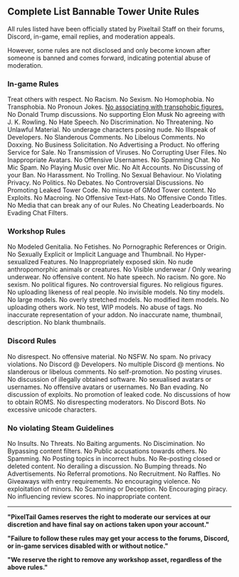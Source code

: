 ## Complete List Bannable Tower Unite Rules

All rules listed have been officially stated by Pixeltail Staff on their forums, Discord, in-game, email replies, and moderation appeals.

However, some rules are not disclosed and only become known after someone is banned and comes forward, indicating potential abuse of moderation.

### In-game Rules
Treat others with respect.
No Racism.
No Sexism.
No Homophobia.
No Transphobia.
No Pronoun Jokes.
[No associating with transphobic figures.](https://i.imgur.com/fBf7xHt.png)
No Donald Trump discussions.
No supporting Elon Musk
No agreeing with J. K. Rowling.
No Hate Speech.
No Discrimination.
No Threatening.
No Unlawful Material.
No underage characters posing nude.
No Illspeak of Developers.
No Slanderous Comments.
No Libelous Comments.
No Doxxing.
No Business Solicitation.
No Advertising a Product.
No offering Service for Sale.
No Transmission of Viruses.
No Corrupting User Files.
No Inappropriate Avatars.
No Offensive Usernames.
No Spamming Chat.
No Mic Spam.
No Playing Music over Mic.
No Alt Accounts.
No Discussing of your Ban.
No Harassment.
No Trolling.
No Sexual Behaviour.
No Violating Privacy.
No Politics.
No Debates.
No Controversial Discussions.
No Promoting Leaked Tower Code.
No misuse of GMod Tower content.
No Exploits.
No Macroing.
No Offensive Text-Hats.
No Offensive Condo Titles.
No Media that can break any of our Rules.
No Cheating Leaderboards.
No Evading Chat Filters.

### Workshop Rules
No Modeled Genitalia.
No Fetishes.
No Pornographic References or Origin.
No Sexually Explicit or Implicit Language and Thumbnail.
No Hyper-sexualized Features.
No Inappropriately exposed skin.
No nude anthropomorphic animals or creatures.
No Visible underwear / Only wearing underwear.
No offensive content.
No hate speech.
No racism.
No gore.
No sexism.
No political figures.
No controversial figures.
No religious figures.
No uploading likeness of real people.
No invisible models.
No tiny models.
No large models.
No overly stretched models.
No modified item models.
No uploading others work.
No test, WIP models.
No abuse of tags.
No inaccurate representation of your addon.
No inaccurate name, thumbnail, description.
No blank thumbnails.

### Discord Rules
No disrespect.
No offensive material.
No NSFW.
No spam.
No privacy violations.
No Discord @ Developers.
No multiple Discord @ mentions.
No slanderous or libelous comments.
No self-promotion.
No posting viruses.
No discussion of illegally obtained software.
No sexualised avatars or usernames.
No offensive avatars or usernames.
No Ban evading.
No discussion of exploits.
No promotion of leaked code.
No discussions of how to obtain ROMS.
No disrespecting moderators.
No Discord Bots.
No excessive unicode characters.

### No violating Steam Guidelines
No Insults.
No Threats.
No Baiting arguments.
No Discimination.
No Bypassing content filters.
No Public accusations towards others.
No Spamming.
No Posting topics in incorrect hubs.
No Re-posting closed or deleted content.
No derailing a discussion.
No Bumping threads.
No Advertisements.
No Referral promotions.
No Recruitment.
No Raffles.
No Giveaways with entry requirements.
No encouraging violence.
No exploitation of minors.
No Scamming or Deception.
No Encouraging piracy.
No influencing review scores.
No inappropriate content.

---

**"PixelTail Games reserves the right to moderate our services at our discretion and have final say on actions taken upon your account."**

**"Failure to follow these rules may get your access to the forums, Discord, or in-game services disabled with or without notice."**

**"We reserve the right to remove any workshop asset, regardless of the above rules."**
